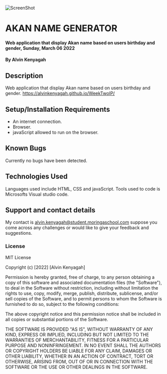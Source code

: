 ![ScreenShot](https://i.ibb.co/qjbvhft/bagt.jpg)
# AKAN NAME GENERATOR
#### Web application that display Akan name based on users birthday and gender, Sunday, March 06 2022
#### By **Alvin Kenyagah**
## Description
Web application that display Akan name based on users birthday and gender. https://alvinkenyagah.github.io/WeekTwoIP/
## Setup/Installation Requirements
* An internet connection.
* Browser.
* javaScript allowed to run on the browser. 
## Known Bugs
Currently no bugs have been detected. 
## Technologies Used
Languages used include HTML, CSS and javaScript. Tools used to code is Microsofts Visual studio code.
## Support and contact details
My contact is alvin.kenyagah@student.moringaschool.com suppose you come across any challenges or would like to give your feedback and suggestions. 
### License
MIT License

Copyright (c) [2022] [Alvin Kenyagah]

Permission is hereby granted, free of charge, to any person obtaining a copy
of this software and associated documentation files (the "Software"), to deal
in the Software without restriction, including without limitation the rights
to use, copy, modify, merge, publish, distribute, sublicense, and/or sell
copies of the Software, and to permit persons to whom the Software is
furnished to do so, subject to the following conditions:

The above copyright notice and this permission notice shall be included in all
copies or substantial portions of the Software.

THE SOFTWARE IS PROVIDED "AS IS", WITHOUT WARRANTY OF ANY KIND, EXPRESS OR
IMPLIED, INCLUDING BUT NOT LIMITED TO THE WARRANTIES OF MERCHANTABILITY,
FITNESS FOR A PARTICULAR PURPOSE AND NONINFRINGEMENT. IN NO EVENT SHALL THE
AUTHORS OR COPYRIGHT HOLDERS BE LIABLE FOR ANY CLAIM, DAMAGES OR OTHER
LIABILITY, WHETHER IN AN ACTION OF CONTRACT, TORT OR OTHERWISE, ARISING FROM,
OUT OF OR IN CONNECTION WITH THE SOFTWARE OR THE USE OR OTHER DEALINGS IN THE
SOFTWARE.

